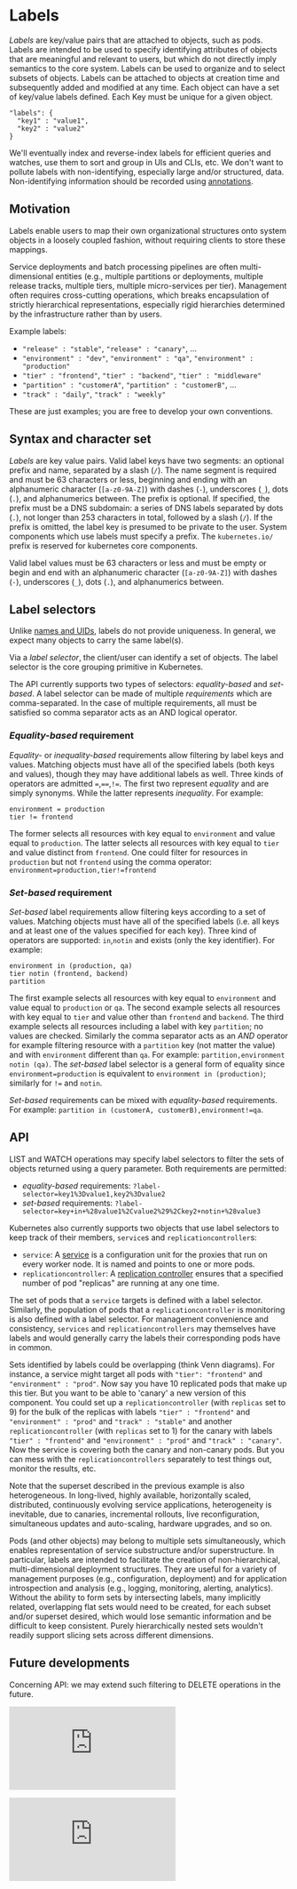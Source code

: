 # Labels

_Labels_ are key/value pairs that are attached to objects, such as pods.
Labels are intended to be used to specify identifying attributes of objects that are meaningful and relevant to users, but which do not directly imply semantics to the core system.
Labels can be used to organize and to select subsets of objects.  Labels can be attached to objects at creation time and subsequently added and modified at any time.
Each object can have a set of key/value labels defined.  Each Key must be unique for a given object.
```
"labels": {
  "key1" : "value1",
  "key2" : "value2"
}
```

We'll eventually index and reverse-index labels for efficient queries and watches, use them to sort and group in UIs and CLIs, etc. We don't want to pollute labels with non-identifying, especially large and/or structured, data. Non-identifying information should be recorded using [annotations](annotations.md).


## Motivation

Labels enable users to map their own organizational structures onto system objects in a loosely coupled fashion, without requiring clients to store these mappings.

Service deployments and batch processing pipelines are often multi-dimensional entities (e.g., multiple partitions or deployments, multiple release tracks, multiple tiers, multiple micro-services per tier). Management often requires cross-cutting operations, which breaks encapsulation of strictly hierarchical representations, especially rigid hierarchies determined by the infrastructure rather than by users.

Example labels:

   * `"release" : "stable"`, `"release" : "canary"`, ...
   * `"environment" : "dev"`, `"environment" : "qa"`, `"environment" : "production"`
   * `"tier" : "frontend"`, `"tier" : "backend"`, `"tier" : "middleware"`
   * `"partition" : "customerA"`, `"partition" : "customerB"`, ...
   * `"track" : "daily"`, `"track" : "weekly"`

These are just examples; you are free to develop your own conventions.


## Syntax and character set

_Labels_ are key value pairs. Valid label keys have two segments: an optional prefix and name, separated by a slash (`/`).  The name segment is required and must be 63 characters or less, beginning and ending with an alphanumeric character (`[a-z0-9A-Z]`) with dashes (`-`), underscores (`_`), dots (`.`), and alphanumerics between.  The prefix is optional.  If specified, the prefix must be a DNS subdomain: a series of DNS labels separated by dots (`.`), not longer than 253 characters in total, followed by a slash (`/`).
If the prefix is omitted, the label key is presumed to be private to the user. System components which use labels must specify a prefix.  The `kubernetes.io/` prefix is reserved for kubernetes core components.

Valid label values must be 63 characters or less and must be empty or begin and end with an alphanumeric character (`[a-z0-9A-Z]`) with dashes (`-`), underscores (`_`), dots (`.`), and alphanumerics between.

## Label selectors

Unlike [names and UIDs](identifiers.md), labels do not provide uniqueness. In general, we expect many objects to carry the same label(s).

Via a _label selector_, the client/user can identify a set of objects. The label selector is the core grouping primitive in Kubernetes.

The API currently supports two types of selectors: _equality-based_ and _set-based_.
A label selector can be made of multiple _requirements_ which are comma-separated. In the case of multiple requirements, all must be satisfied so comma separator acts as an AND logical operator.

### _Equality-based_ requirement

_Equality-_ or _inequality-based_ requirements allow filtering by label keys and values. Matching objects must have all of the specified labels (both keys and values), though they may have additional labels as well.
Three kinds of operators are admitted `=`,`==`,`!=`. The first two represent _equality_ and are simply synonyms. While the latter represents _inequality_. For example:
```
environment = production
tier != frontend
```

The former selects all resources with key equal to `environment` and value equal to `production`.
The latter selects all resources with key equal to `tier` and value distinct from `frontend`.
One could filter for resources in `production` but not `frontend` using the comma operator: `environment=production,tier!=frontend`


### _Set-based_ requirement

_Set-based_ label requirements allow filtering keys according to a set of values. Matching objects must have all of the specified labels (i.e. all keys and at least one of the values specified for each key). Three kind of operators are supported: `in`,`notin` and exists (only the key identifier). For example:
```
environment in (production, qa)
tier notin (frontend, backend)
partition
```
The first example selects all resources with key equal to `environment` and value equal to `production` or `qa`.
The second example selects all resources with key equal to `tier` and value other than `frontend` and `backend`.
The third example selects all resources including a label with key `partition`; no values are checked.
Similarly the comma separator acts as an _AND_ operator for example filtering resource with a `partition` key (not matter the value) and with `environment` different than  `qa`. For example: `partition,environment notin (qa)`.
The _set-based_ label selector is a general form of equality since `environment=production` is equivalent to `environment in (production)`; similarly for `!=` and `notin`.

_Set-based_ requirements can be mixed with _equality-based_ requirements. For example: `partition in (customerA, customerB),environment!=qa`.


## API

LIST and WATCH operations may specify label selectors to filter the sets of objects returned using a query parameter. Both requirements are permitted:

   * _equality-based_ requirements: `?label-selector=key1%3Dvalue1,key2%3Dvalue2`
   * _set-based_ requirements: `?label-selector=key+in+%28value1%2Cvalue2%29%2Ckey2+notin+%28value3`

Kubernetes also currently supports two objects that use label selectors to keep track of their members, `service`s and `replicationcontroller`s:

* `service`: A [service](services.md) is a configuration unit for the proxies that run on every worker node.  It is named and points to one or more pods.
* `replicationcontroller`: A [replication controller](replication-controller.md) ensures that a specified number of pod "replicas" are running at any one time.

The set of pods that a `service` targets is defined with a label selector. Similarly, the population of pods that a `replicationcontroller` is monitoring is also defined with a label selector. For management convenience and consistency, `services` and `replicationcontrollers` may themselves have labels and would generally carry the labels their corresponding pods have in common.

Sets identified by labels could be overlapping (think Venn diagrams). For instance, a service might target all pods with `"tier": "frontend"` and  `"environment" : "prod"`.  Now say you have 10 replicated pods that make up this tier.  But you want to be able to 'canary' a new version of this component.  You could set up a `replicationcontroller` (with `replicas` set to 9) for the bulk of the replicas with labels `"tier" : "frontend"` and `"environment" : "prod"` and `"track" : "stable"` and another `replicationcontroller` (with `replicas` set to 1) for the canary with labels `"tier" : "frontend"` and  `"environment" : "prod"` and `"track" : "canary"`.  Now the service is covering both the canary and non-canary pods.  But you can mess with the `replicationcontrollers` separately to test things out, monitor the results, etc.

Note that the superset described in the previous example is also heterogeneous. In long-lived, highly available, horizontally scaled, distributed, continuously evolving service applications, heterogeneity is inevitable, due to canaries, incremental rollouts, live reconfiguration, simultaneous updates and auto-scaling, hardware upgrades, and so on.

Pods (and other objects) may belong to multiple sets simultaneously, which enables representation of service substructure and/or superstructure. In particular, labels are intended to facilitate the creation of non-hierarchical, multi-dimensional deployment structures. They are useful for a variety of management purposes (e.g., configuration, deployment) and for application introspection and analysis (e.g., logging, monitoring, alerting, analytics). Without the ability to form sets by intersecting labels, many implicitly related, overlapping flat sets would need to be created, for each subset and/or superset desired, which would lose semantic information and be difficult to keep consistent. Purely hierarchically nested sets wouldn't readily support slicing sets across different dimensions.


## Future developments

Concerning API: we may extend such filtering to DELETE operations in the future.


[![Analytics](https://kubernetes-site.appspot.com/UA-36037335-10/GitHub/docs/labels.md?pixel)]()


[![Analytics](https://kubernetes-site.appspot.com/UA-36037335-10/GitHub/release-0.19.0/docs/labels.md?pixel)]()
